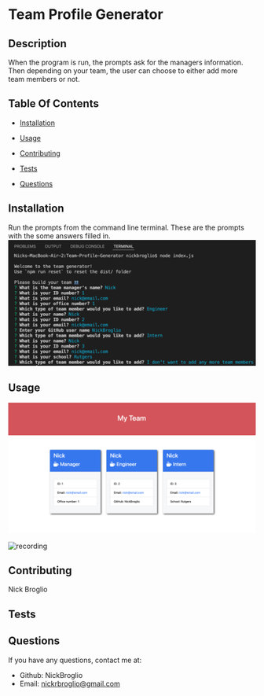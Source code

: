 # Team Profile Generator

  

  ## Description
  When the program is run, the prompts ask for the managers information. Then depending on your team, the user can choose to either add more team members or not.
  
  ## Table Of Contents
  * [Installation](#installation)
  * [Usage](#usage)
  
  * [Contributing](#contributing)
  * [Tests](#tests)
  * [Questions](#questions)
  
  ## Installation
  Run the prompts from the command line terminal.
  These are the prompts with the some answers filled in.
  ![code](./images/code.png)

  ## Usage
  ![html](./images/html.png)
  
  ![recording](https://www.youtube.com/watch?v=_1BH2VNQ7D4)
  
  
  ## Contributing
  Nick Broglio
  
  ## Tests
  
  
  ## Questions 
  If you have any questions, contact me at:
  
  * Github: NickBroglio
  * Email: nickrbroglio@gmail.com
  
